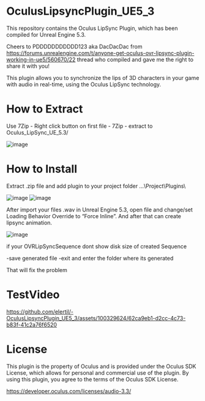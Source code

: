 # OculusLipsyncPlugin_UE5_3

This repository contains the Oculus LipSync Plugin, which has been compiled for Unreal Engine 5.3. 

Cheers to PDDDDDDDDDDD123 aka DacDacDac from https://forums.unrealengine.com/t/anyone-get-oculus-ovr-lipsync-plugin-working-in-ue5/560670/22 thread who compiled and gave me the right to share it with you!

This plugin allows you to synchronize the lips of 3D characters in your game with audio in real-time, using the Oculus LipSync technology.

# How to Extract

Use 7Zip - Right click button on first file - 7Zip - extract to Oculus_LipSync_UE_5.3/

![image](https://github.com/elertil/-OculusLipsyncPlugin_UE5_3/assets/100329624/2327d946-4732-4f0c-bfb3-b43fac72bddb)


# How to Install

Extract .zip file and add plugin to your project folder ...\Project\Plugins\

![image](https://github.com/elertil/-OculusLipsyncPlugin_UE5_3/assets/100329624/b82aa621-0a46-4ba8-bf36-78a61e4ede84)
![image](https://github.com/elertil/-OculusLipsyncPlugin_UE5_3/assets/100329624/3791661a-9397-4dfb-a4b2-8a6a7973c732)


After import your files .wav in Unreal Engine 5.3, open file and change/set Loading Behavior Override to “Force Inline”. And after that can create lipsync animation.

![image](https://github.com/elertil/-OculusLipsyncPlugin_UE5_3/assets/100329624/21dd0d54-00fd-4d7b-9d42-4140982a7787)

if your OVRLipSyncSequence dont show disk size of created Sequence

-save generated file
-exit and enter the folder where its generated

That will fix the problem

# TestVideo
https://github.com/elertil/-OculusLipsyncPlugin_UE5_3/assets/100329624/62ca9eb1-d2cc-4c73-b83f-41c2a76f6520


 


# License
This plugin is the property of Oculus and is provided under the Oculus SDK License, which allows for personal and commercial use of the plugin. By using this plugin, you agree to the terms of the Oculus SDK License.

https://developer.oculus.com/licenses/audio-3.3/
